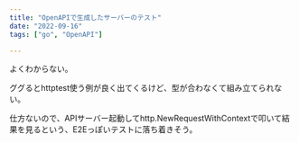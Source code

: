 ```yaml
---
title: "OpenAPIで生成したサーバーのテスト"
date: "2022-09-16"
tags: ["go", "OpenAPI"]

---
```


よくわからない。

ググるとhttptest使う例が良く出てくるけど、型が合わなくて組み立てられない。

仕方ないので、APIサーバー起動してhttp.NewRequestWithContextで叩いて結果を見るという、E2Eっぽいテストに落ち着きそう。
